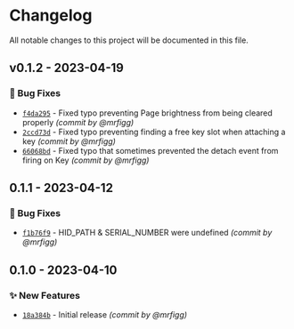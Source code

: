 # Changelog

All notable changes to this project will be documented in this file.

## v0.1.2 - 2023-04-19

### :bug: Bug Fixes

- [`f4da295`](https://github.com/mrfigg/streamdeck-ui-node/commit/f4da29551cd6558c65d4299b534c7c78cbc8d2d9) - Fixed typo preventing Page brightness from being cleared properly *(commit by @mrfigg)*
- [`2ccd73d`](https://github.com/mrfigg/streamdeck-ui-node/commit/2ccd73d772dc5ae97c2d1ec863e1b361d3ac8381) - Fixed typo preventing finding a free key slot when attaching a key *(commit by @mrfigg)*
- [`66068bd`](https://github.com/mrfigg/streamdeck-ui-node/commit/66068bdbf13342ec20d2b4818697f6db59e3e7d0) - Fixed typo that sometimes prevented the detach event from firing on Key *(commit by @mrfigg)*

## 0.1.1 - 2023-04-12

### :bug: Bug Fixes

- [`f1b76f9`](https://github.com/mrfigg/streamdeck-ui-node/commit/f1b76f9a6fb75ec530ddc7bfaa8c896e54290ab3) - HID_PATH & SERIAL_NUMBER were undefined  *(commit by @mrfigg)*

## 0.1.0 - 2023-04-10

### :sparkles: New Features

- [`18a384b`](https://github.com/mrfigg/streamdeck-ui-node/commit/18a384b7c43a5a409ed58021462e7ef89847cfa0) - Initial release *(commit by @mrfigg)*

